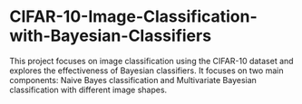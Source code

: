 # CIFAR-10-Image-Classification-with-Bayesian-Classifiers
This project focuses on image classification using the CIFAR-10 dataset and explores the effectiveness of Bayesian classifiers. It focuses on two main components: Naive Bayes classification and Multivariate Bayesian classification with different image shapes.
